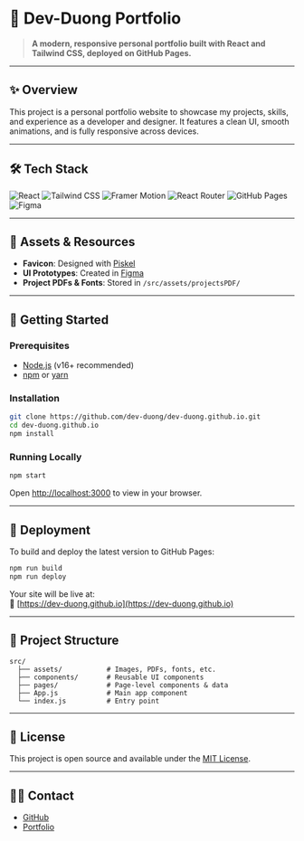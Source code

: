 # 🚀 Dev-Duong Portfolio

> **A modern, responsive personal portfolio built with React and Tailwind CSS, deployed on GitHub Pages.**

---

## ✨ Overview

This project is a personal portfolio website to showcase my projects, skills, and experience as a developer and designer. It features a clean UI, smooth animations, and is fully responsive across devices.

---

## 🛠️ Tech Stack

<p align="left">
  <img src="https://img.shields.io/badge/React-20232A?style=for-the-badge&logo=react&logoColor=61DAFB" alt="React" />
  <img src="https://img.shields.io/badge/Tailwind_CSS-06B6D4?style=for-the-badge&logo=tailwind-css&logoColor=white" alt="Tailwind CSS" />
  <img src="https://img.shields.io/badge/Framer_Motion-0055FF?style=for-the-badge&logo=framer&logoColor=white" alt="Framer Motion" />
  <img src="https://img.shields.io/badge/React_Router-CA4245?style=for-the-badge&logo=react-router&logoColor=white" alt="React Router" />
  <img src="https://img.shields.io/badge/GitHub_Pages-181717?style=for-the-badge&logo=github&logoColor=white" alt="GitHub Pages" />
  <img src="https://img.shields.io/badge/Figma-F24E1E?style=for-the-badge&logo=figma&logoColor=white" alt="Figma" />
</p>

---

## 🎨 Assets & Resources

- **Favicon**: Designed with [Piskel](https://www.piskelapp.com/)
- **UI Prototypes**: Created in [Figma](https://figma.com/)
- **Project PDFs & Fonts**: Stored in `/src/assets/projectsPDF/`

---

## 🚀 Getting Started

### Prerequisites

- [Node.js](https://nodejs.org/) (v16+ recommended)
- [npm](https://www.npmjs.com/) or [yarn](https://yarnpkg.com/)

### Installation

```bash
git clone https://github.com/dev-duong/dev-duong.github.io.git
cd dev-duong.github.io
npm install
```

### Running Locally

```bash
npm start
```

Open [http://localhost:3000](http://localhost:3000) to view in your browser.

---

## 🔄 Deployment

To build and deploy the latest version to GitHub Pages:

```bash
npm run build
npm run deploy
```

Your site will be live at:  
🔗 [https://dev-duong.github.io](https://dev-duong.github.io)

---

## 📁 Project Structure

```
src/
  ├── assets/           # Images, PDFs, fonts, etc.
  ├── components/       # Reusable UI components
  ├── pages/            # Page-level components & data
  ├── App.js            # Main app component
  └── index.js          # Entry point
```

---

## 📝 License

This project is open source and available under the [MIT License](LICENSE).

---

## 🙋‍♂️ Contact

- [GitHub](https://github.com/dev-duong)
- [Portfolio](https://dev-duong.github.io)
